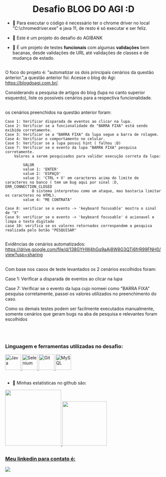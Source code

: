 <h1 align="center"> Desafio BLOG DO AGI :D </h1>

- 👯 Para executar o código é necessário ter o chrome driver no local "C:\\chromedriver.exe" e java 11, de resto é só executar e ser feliz.

- 🔭 Este é um projeto do desafio do AGIBANK

- 🌱 É um projeto de testes **funcionais** com algumas **validações** bem bacanas, desde validações de URL até validações de classes e de mudança de estado.


 ##
  O foco do projeto é: "automatizar os dois principais cenários da questão anterior.",a questão anterior foi: 
  Acesse o blog do Agi: https://blogdoagi.com.br/.
  
Considerando a pesquisa de artigos do blog (lupa no canto superior esquerdo), liste os possíveis cenários para a respectiva funcionalidade.

 ##
os cenários preenchidos na questão anterior foram: 

    Case 1: Verificar disparada de eventos ao clicar na lupa.
    Case 2: Verificar se a funcionalidade de "BARRA FIXA" está sendo exibida corretamente.
    Case 3: Verificar se a "BARRA FIXA" da lupa segue a barra de rolagem.
    Case 4: Verificar o comportamento no celular.
    Case 5: Verificar se a lupa possui hint ( falhou :D)
    Case 7: Verificar se o evento da lupa "BARRA FIXA" pesquisa corretamente.
        Valores a serem pesquisados para validar execução correta da lupa:
           
            VALOR 
            value 1: 'ENTER'
            value 2: 'ESPAÇO'
            value 3: 'CTRL + V' em caracteres acima do limite de caracteres no banco ( tem um bug aqui por sinal :D, ERR_CONNECTION_CLOSED
                O sistema interpretou como um ataque, mas bastaria limitar os caracteres no HTML).
            value 4: "ME CONTRATA"
            
    Case 8: verificar se o evento -> 'keyboard focusable' mostra o sinal de "X" 
    Case 9: verificar se o evento -> 'keyboard focusable' é acionavel e limpa o texto digitado
    case 10: verifica se os valores retornados correspondem a pesquisa realizada pelo botão "PESQUISAR"
 ##
 Evidências de cenários automatizados: https://drive.google.com/file/d/138GYHW4hGq9aAj8W8G3QTi6frR99FNH0/view?usp=sharing
 ##
 Com base nos casos de teste levantados os 2 cenários escolhidos foram: 
 
 Case 1: Verificar a disparada de eventos ao clicar na lupa
 
 Case 7: Verificar se o evento da lupa cujo nomeei como "BARRA FIXA" pesquisa corretamente, passei os valores utilizados no preenchimento do caso.
 
 Como os demais testes podem ser facilmente executados manualmente, somente cenários que geram bugs na aba de pesquisa e relevantes foram escolhidos
 
  ##

<div style="display: inline_block">
  <br>
  <h3 align="left">Linguagem e ferramentas utilizadas no desafio:</h3>
  <p align="left">
    <a href="https://docs.oracle.com/en/java/" target="_blank" rel="noreferrer"> 
      <img width="50" alt="Java" src="https://cdn.jsdelivr.net/gh/devicons/devicon/icons/java/java-plain.svg" /> 
    </a>
    <a href="https://www.selenium.dev/" target="_blank" rel="noreferrer">
      <img width="50" alt="Selenium" src="https://upload.wikimedia.org/wikipedia/commons/d/d5/Selenium_Logo.png" /> </a>
      <a href="https://git-scm.com/" target="_blank" rel="noreferrer">
      <img width="50" alt="Git" src="https://cdn.jsdelivr.net/gh/devicons/devicon/icons/git/git-original.svg" /> </a>
      <a href="https://www.mysql.com/" target="_blank" rel="noreferrer">
      <img width="50" alt="MySQL" src="https://cdn.jsdelivr.net/gh/devicons/devicon/icons/mysql/mysql-original.svg" /> </a>
  </p>
</div>


  ##   
 
 
- 👯 Minhas estatisticas no github são:

<div>
  <a href="https://github.com/vinicius6433">
    <img height="180em" src="https://github-readme-stats.vercel.app/api?username=vinicius6433&show_icons=true&theme=dracula&include_all_commits=true&count_private=true" />
    <img height="143em" src="https://github-readme-stats.vercel.app/api/top-langs/?username=vinicius6433&layout=compact&langs_count=3&theme=dracula&hide=Rich%20Text%20Format" />
  </div>
  
  ##
     
<div>
  <h3 align="left">Meu linkedin para contato é:</h3>
  <a href="https://www.linkedin.com/in/vinicius6433/" target="_blank"><img src="https://img.shields.io/badge/-LinkedIn-%230077B5?style=for-the-badge&logo=linkedin&logoColor=white" target="_blank"> </a>
</div>
  

  
